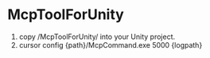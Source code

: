 # McpToolForUnity

1. copy /McpToolForUnity/ into your Unity project.
2. cursor config {path}/McpCommand.exe 5000 {logpath}

